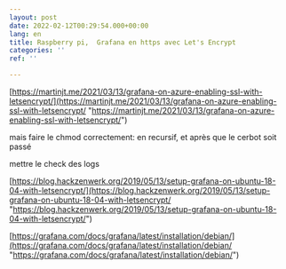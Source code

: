 ```yaml
---
layout: post
date: 2022-02-12T00:29:54.000+00:00
lang: en
title: Raspberry pi,  Grafana en https avec Let's Encrypt
categories: ''
ref: ''

---
```

[https://martinjt.me/2021/03/13/grafana-on-azure-enabling-ssl-with-letsencrypt/](https://martinjt.me/2021/03/13/grafana-on-azure-enabling-ssl-with-letsencrypt/ "https://martinjt.me/2021/03/13/grafana-on-azure-enabling-ssl-with-letsencrypt/")

mais faire le chmod correctement: en recursif, et après que le cerbot soit passé

mettre le check des logs

[https://blog.hackzenwerk.org/2019/05/13/setup-grafana-on-ubuntu-18-04-with-letsencrypt/](https://blog.hackzenwerk.org/2019/05/13/setup-grafana-on-ubuntu-18-04-with-letsencrypt/ "https://blog.hackzenwerk.org/2019/05/13/setup-grafana-on-ubuntu-18-04-with-letsencrypt/")

[https://grafana.com/docs/grafana/latest/installation/debian/](https://grafana.com/docs/grafana/latest/installation/debian/ "https://grafana.com/docs/grafana/latest/installation/debian/")